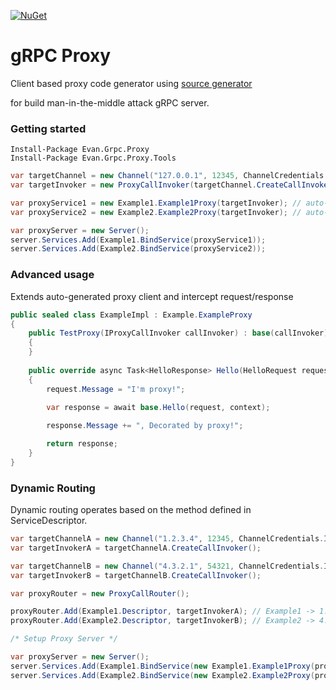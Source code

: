 [![NuGet](https://img.shields.io/nuget/v/Evan.Grpc.Proxy.Tools)](https://www.nuget.org/packages/Evan.Grpc.Proxy.Tools)

# gRPC Proxy
Client based proxy code generator using [source generator](https://docs.microsoft.com/dotnet/csharp/roslyn-sdk/source-generators-overview)

for build man-in-the-middle attack gRPC server.

### Getting started
```
Install-Package Evan.Grpc.Proxy
Install-Package Evan.Grpc.Proxy.Tools
```

```csharp
var targetChannel = new Channel("127.0.0.1", 12345, ChannelCredentials.Insecure);
var targetInvoker = new ProxyCallInvoker(targetChannel.CreateCallInvoker());

var proxyService1 = new Example1.Example1Proxy(targetInvoker); // auto-generated proxy client
var proxyService2 = new Example2.Example2Proxy(targetInvoker); // auto-generated proxy client

var proxyServer = new Server();
server.Services.Add(Example1.BindService(proxyService1));
server.Services.Add(Example2.BindService(proxyService2));
```

### Advanced usage
Extends auto-generated proxy client and intercept request/response

```csharp
public sealed class ExampleImpl : Example.ExampleProxy
{
    public TestProxy(IProxyCallInvoker callInvoker) : base(callInvoker)
    {
    }
    
    public override async Task<HelloResponse> Hello(HelloRequest request, ServerCallContext context)
    {
        request.Message = "I'm proxy!";

        var response = await base.Hello(request, context);
        
        response.Message += ", Decorated by proxy!";

        return response;
    }
}
```

### Dynamic Routing
Dynamic routing operates based on the method defined in ServiceDescriptor.

```csharp
var targetChannelA = new Channel("1.2.3.4", 12345, ChannelCredentials.Insecure);
var targetInvokerA = targetChannelA.CreateCallInvoker();

var targetChannelB = new Channel("4.3.2.1", 54321, ChannelCredentials.Insecure);
var targetInvokerB = targetChannelB.CreateCallInvoker();

var proxyRouter = new ProxyCallRouter();

proxyRouter.Add(Example1.Descriptor, targetInvokerA); // Example1 -> 1.2.3.4:12345
proxyRouter.Add(Example2.Descriptor, targetInvokerB); // Example2 -> 4.3.2.1:54321

/* Setup Proxy Server */

var proxyServer = new Server();
server.Services.Add(Example1.BindService(new Example1.Example1Proxy(proxyRouter)));
server.Services.Add(Example2.BindService(new Example2.Example2Proxy(proxyRouter)));
```
